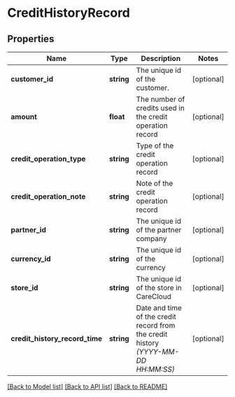 # CreditHistoryRecord

## Properties
Name | Type | Description | Notes
------------ | ------------- | ------------- | -------------
**customer_id** | **string** | The unique id of the customer. | [optional] 
**amount** | **float** | The number of credits used in the credit operation record | [optional] 
**credit_operation_type** | **string** | Type of the credit operation record | [optional] 
**credit_operation_note** | **string** | Note of the credit operation record | [optional] 
**partner_id** | **string** | The unique id of the partner company | [optional] 
**currency_id** | **string** | The unique id of the currency | [optional] 
**store_id** | **string** | The unique id of the store in CareCloud | [optional] 
**credit_history_record_time** | **string** | Date and time of the credit record from the credit history *(YYYY-MM-DD HH:MM:SS)* | [optional] 

[[Back to Model list]](../../README.md#documentation-for-models) [[Back to API list]](../../README.md#documentation-for-api-endpoints) [[Back to README]](../../README.md)

